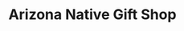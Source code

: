 ---
title: "Arizona Native Gift Shop"
url: /black-canyon-city/arizona-native-gift-shop/
shop: Andenken
---